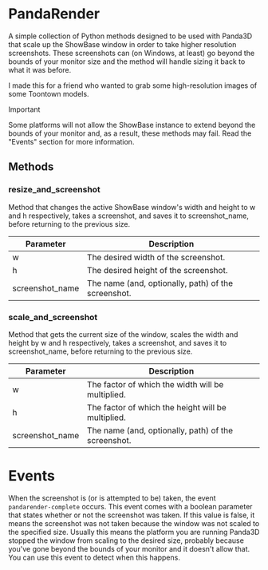 # PandaRender

A simple collection of Python methods designed to be used with Panda3D that scale up the ShowBase window in order
to take higher resolution screenshots. These screenshots can (on Windows, at least) go beyond the bounds of your monitor
size and the method will handle sizing it back to what it was before.

I made this for a friend who wanted to grab some high-resolution images of some Toontown models.

> [!IMPORTANT]  
> Some platforms will not allow the ShowBase instance to extend beyond the bounds of your monitor and, as a result,
> these methods may fail. Read the "Events" section for more information.


## Methods

### resize_and_screenshot

Method that changes the active ShowBase window's width and height to w and h respectively, 
takes a screenshot, and saves it to screenshot_name, before returning to the previous size.

| Parameter       | Description                                         |
|-----------------|-----------------------------------------------------|
| w               | The desired width of the screenshot.                |
| h               | The desired height of the screenshot.               |
| screenshot_name | The name (and, optionally, path) of the screenshot. |

### scale_and_screenshot
Method that gets the current size of the window, scales the width and height by w and h respectively, 
takes a screenshot, and saves it to screenshot_name, before returning to the previous size.

| Parameter       | Description                                         |
|-----------------|-----------------------------------------------------|
| w               | The factor of which the width will be multiplied.                |
| h               | The factor of which the height will be multiplied.               |
| screenshot_name | The name (and, optionally, path) of the screenshot. |

# Events

When the screenshot is (or is attempted to be) taken, the event ```pandarender-complete``` occurs. This event comes with
a boolean parameter that states whether or not the screenshot was taken. If this value is false, it means the screenshot
was not taken because the window was not scaled to the specified size. Usually this means the platform you are running
Panda3D stopped the window from scaling to the desired size, probably because you've gone beyond the bounds of your
monitor and it doesn't allow that. You can use this event to detect when this happens.